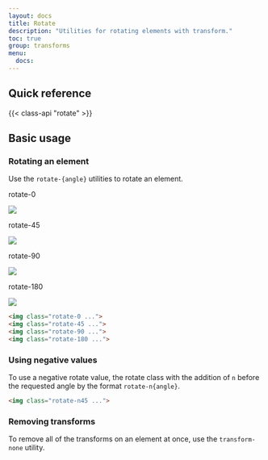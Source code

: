 ```yaml
---
layout: docs
title: Rotate
description: "Utilities for rotating elements with transform."
toc: true
group: transforms
menu:
  docs:    
---
```


## Quick reference

{{< class-api "rotate" >}}

## Basic usage

### Rotating an element

Use the `rotate-{angle}` utilities to rotate an element.
<div class="bd-example">
  <div class="d-flex flex-wrap gap-5 justify-content-around">
    <div class="text-center">
      <p class="mb-5 mb-lg-6">rotate-0</p>
      <img
        class="bd-w-24 bd-h-24 rotate-0 rounded-3"
        src="https://images.unsplash.com/photo-1554629947-334ff61d85dc?ixid=MnwxMjA3fDB8MHxwaG90by1wYWdlfHx8fGVufDB8fHx8&ixlib=rb-1.2.1&auto=format&fit=crop&w=320&h=320&q=80" />
    </div>
    <div class="text-center">
      <p class="mb-5 mb-lg-6">rotate-45</p>
      <img
        class="bd-w-24 bd-h-24 rotate-45 rounded-3"
        src="https://images.unsplash.com/photo-1554629947-334ff61d85dc?ixid=MnwxMjA3fDB8MHxwaG90by1wYWdlfHx8fGVufDB8fHx8&ixlib=rb-1.2.1&auto=format&fit=crop&w=320&h=320&q=80" />
    </div>
    <div class="text-center">
      <p class="mb-5 mb-lg-6">rotate-90</p>
      <img
        class="bd-w-24 bd-h-24 rotate-90 rounded-3"
        src="https://images.unsplash.com/photo-1554629947-334ff61d85dc?ixid=MnwxMjA3fDB8MHxwaG90by1wYWdlfHx8fGVufDB8fHx8&ixlib=rb-1.2.1&auto=format&fit=crop&w=320&h=320&q=80" />
    </div>
    <div class="text-center">
      <p class="mb-5 mb-lg-6">rotate-180</p>
      <img
        class="bd-w-24 bd-h-24 rotate-180 rounded-3"
        src="https://images.unsplash.com/photo-1554629947-334ff61d85dc?ixid=MnwxMjA3fDB8MHxwaG90by1wYWdlfHx8fGVufDB8fHx8&ixlib=rb-1.2.1&auto=format&fit=crop&w=320&h=320&q=80" />
    </div>
  </div>
</div>

```html
<img class="rotate-0 ...">
<img class="rotate-45 ...">
<img class="rotate-90 ...">
<img class="rotate-180 ...">
```

### Using negative values

To use a negative rotate value, the rotate class with the addition of `n` before the requested angle by the format `rotate-n{angle}`.

```html
<img class="rotate-n45 ...">
```

### Removing transforms

To remove all of the transforms on an element at once, use the `transform-none` utility.